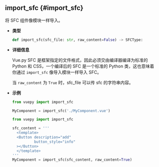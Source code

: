 ## import_sfc {#import_sfc}

将 SFC 组件像模块一样导入。

- **类型**

  ```py
  def import_sfc(sfc_file: str, raw_content=False) -> SFCType:
  ```

- **详细信息**

  Vue.py SFC 是框架指定的文件格式，因此必须交由编译器编译为标准的 Python 和 CSS，一个编译后的 SFC 是一个标准的 Python 类，这也意味着你通过 `import_sfc` 像导入模块一样导入 SFC。

  当 `raw_content` 为 `True` 时，sfc_file 可以传 sfc 的字符串内容。

- **示例**

  ```py
  from vuepy import import_sfc

  MyComponent = import_sfc('./MyComponent.vue')
  ```

  ```py
  from vuepy import import_sfc

  sfc_content = '''
    <template>
    <Button description="add"
            button_style="info"
    ></Button>
    </template>
  '''
  MyComponent = import_sfc(sfc_content, raw_content=True)
  ```
